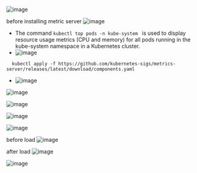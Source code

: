 
![image](https://github.com/user-attachments/assets/acd62d95-d603-44d3-a349-a3f550c5c814)

before installing metric server
![image](https://github.com/user-attachments/assets/4ec833f9-b5fc-4dfc-9405-1283d65fbf4c)

- The command `kubectl top pods -n kube-system ` is used to display resource usage metrics (CPU and memory) for all pods running in the kube-system namespace in a Kubernetes cluster.
- ![image](https://github.com/user-attachments/assets/a6533f0d-5680-43dd-aacb-dea38a21f59b)

```
  kubectl apply -f https://github.com/kubernetes-sigs/metrics-server/releases/latest/download/components.yaml
```

- ![image](https://github.com/user-attachments/assets/aae8064c-e26d-42d8-88ee-51bdd19f5d15)

![image](https://github.com/user-attachments/assets/01a176ad-28ee-436c-9a5a-cf40ca63e754)


![image](https://github.com/user-attachments/assets/a5e5c6e0-a919-42fa-bb2c-7194d4add9ed)

![image](https://github.com/user-attachments/assets/6f61096d-ff65-451d-bb77-35a24926b56f)

![image](https://github.com/user-attachments/assets/6c512f3c-3791-4c76-a32f-9113c972565c)

before load
![image](https://github.com/user-attachments/assets/04204d4f-a898-4616-8a20-742609bb12b0)

after load
![image](https://github.com/user-attachments/assets/2b838fbd-55d6-4051-8558-8c93ab140333)

![image](https://github.com/user-attachments/assets/26592925-a9e3-4d3c-a963-15c6bfc5e747)






